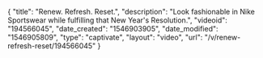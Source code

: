 {
    "title": "Renew. Refresh. Reset.",
    "description": "Look fashionable in Nike Sportswear while fulfilling that New Year's Resolution.",
    "videoid": "194566045",
    "date_created": "1546903905",
    "date_modified": "1546905809",
    "type": "captivate",
    "layout": "video",
    "url": "\/v\/renew-refresh-reset\/194566045"
}